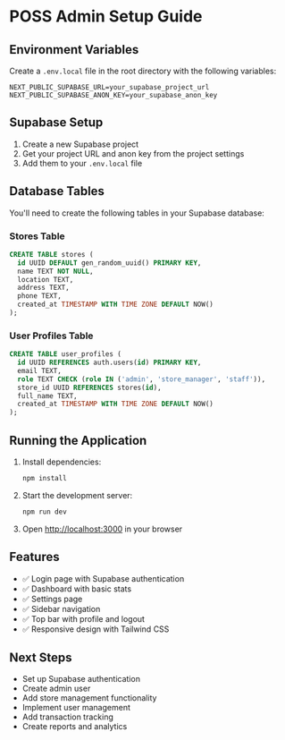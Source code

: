 # POSS Admin Setup Guide

## Environment Variables

Create a `.env.local` file in the root directory with the following variables:

```env
NEXT_PUBLIC_SUPABASE_URL=your_supabase_project_url
NEXT_PUBLIC_SUPABASE_ANON_KEY=your_supabase_anon_key
```

## Supabase Setup

1. Create a new Supabase project
2. Get your project URL and anon key from the project settings
3. Add them to your `.env.local` file

## Database Tables

You'll need to create the following tables in your Supabase database:

### Stores Table
```sql
CREATE TABLE stores (
  id UUID DEFAULT gen_random_uuid() PRIMARY KEY,
  name TEXT NOT NULL,
  location TEXT,
  address TEXT,
  phone TEXT,
  created_at TIMESTAMP WITH TIME ZONE DEFAULT NOW()
);
```

### User Profiles Table
```sql
CREATE TABLE user_profiles (
  id UUID REFERENCES auth.users(id) PRIMARY KEY,
  email TEXT,
  role TEXT CHECK (role IN ('admin', 'store_manager', 'staff')),
  store_id UUID REFERENCES stores(id),
  full_name TEXT,
  created_at TIMESTAMP WITH TIME ZONE DEFAULT NOW()
);
```

## Running the Application

1. Install dependencies:
   ```bash
   npm install
   ```

2. Start the development server:
   ```bash
   npm run dev
   ```

3. Open [http://localhost:3000](http://localhost:3000) in your browser

## Features

- ✅ Login page with Supabase authentication
- ✅ Dashboard with basic stats
- ✅ Settings page
- ✅ Sidebar navigation
- ✅ Top bar with profile and logout
- ✅ Responsive design with Tailwind CSS

## Next Steps

- Set up Supabase authentication
- Create admin user
- Add store management functionality
- Implement user management
- Add transaction tracking
- Create reports and analytics
